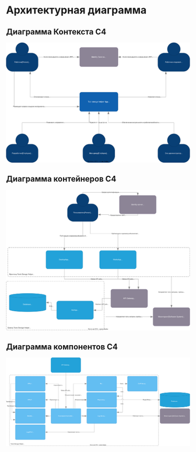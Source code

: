 # Архитектурная диаграмма

## Диаграмма Контекста C4

![Диаграмма компонентов C4 для tool-helper](./arch-C4-Context.drawio.svg)


## Диаграмма контейнеров C4

![Диаграмма контейнеров C4 для tool-helper](./arch-C4-containers.drawio.svg)

## Диаграмма компонентов C4

![Диаграмма компонентов C4 для tool-helper](./arch-C4-component.drawio.svg)


